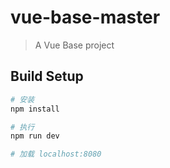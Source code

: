 # vue-base-master

> A Vue Base project

## Build Setup

``` bash
# 安装
npm install

# 执行 
npm run dev

# 加载 localhost:8080

